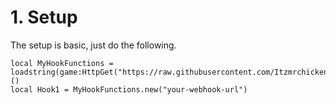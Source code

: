 # 1. Setup

The setup is basic, just do the following.
```
local MyHookFunctions = loadstring(game:HttpGet("https://raw.githubusercontent.com/Itzmrchicken/MyHook/refs/heads/main/MyHookFunctions.lua"))()
local Hook1 = MyHookFunctions.new("your-webhook-url")
```
